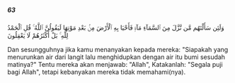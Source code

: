 ##### 63

<span class="ayah">وَلَئِن سَأَلْتَهُم مَّن نَّزَّلَ مِنَ ٱلسَّمَآءِ مَآءًۭ فَأَحْيَا بِهِ ٱلْأَرْضَ مِنۢ بَعْدِ مَوْتِهَا لَيَقُولُنَّ ٱللَّهُ ۚ قُلِ ٱلْحَمْدُ لِلَّهِ ۚ بَلْ أَكْثَرُهُمْ لَا يَعْقِلُونَ</span>

<span class="ayah_translation">Dan sesungguhnya jika kamu menanyakan kepada mereka: "Siapakah yang menurunkan air dari langit lalu menghidupkan dengan air itu bumi sesudah matinya?" Tentu mereka akan menjawab: "Allah", Katakanlah: "Segala puji bagi Allah", tetapi kebanyakan mereka tidak memahami(nya).</span>
